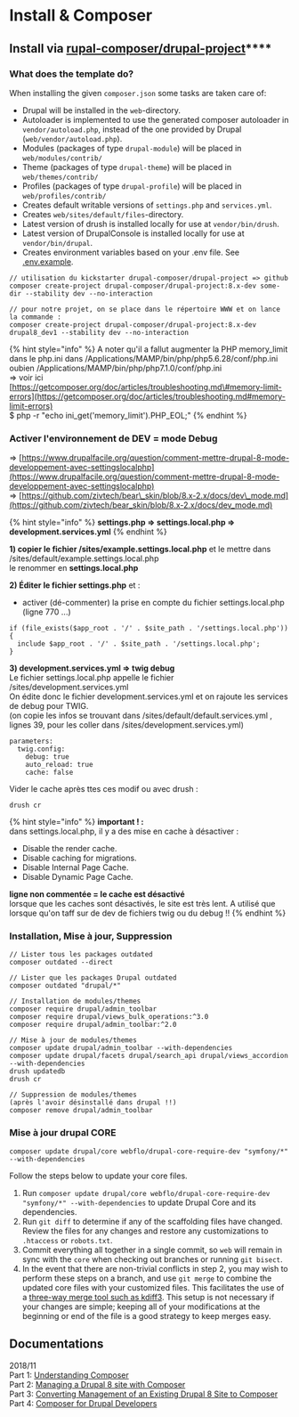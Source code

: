 # Install & Composer

## Install via [rupal-composer/**drupal-project**](https://github.com/drupal-composer/drupal-project)\*\*\*\*

### What does the template do?

When installing the given `composer.json` some tasks are taken care of:

* Drupal will be installed in the `web`-directory.
* Autoloader is implemented to use the generated composer autoloader in `vendor/autoload.php`, instead of the one provided by Drupal \(`web/vendor/autoload.php`\).
* Modules \(packages of type `drupal-module`\) will be placed in `web/modules/contrib/`
* Theme \(packages of type `drupal-theme`\) will be placed in `web/themes/contrib/`
* Profiles \(packages of type `drupal-profile`\) will be placed in `web/profiles/contrib/`
* Creates default writable versions of `settings.php` and `services.yml`.
* Creates `web/sites/default/files`-directory.
* Latest version of drush is installed locally for use at `vendor/bin/drush`.
* Latest version of DrupalConsole is installed locally for use at `vendor/bin/drupal`.
* Creates environment variables based on your .env file. See [.env.example](https://github.com/drupal-composer/drupal-project/blob/8.x/.env.example).

```text
// utilisation du kickstarter drupal-composer/drupal-project => github
composer create-project drupal-composer/drupal-project:8.x-dev some-dir --stability dev --no-interaction

// pour notre projet, on se place dans le répertoire WWW et on lance la commande :
composer create-project drupal-composer/drupal-project:8.x-dev drupal8_dev1 --stability dev --no-interaction
```

{% hint style="info" %}
A noter qu'il a fallut augmenter la PHP memory\_limit dans le php.ini dans /Applications/MAMP/bin/php/php5.6.28/conf/php.ini oubien /Applications/MAMP/bin/php/php7.1.0/conf/php.ini  
=&gt; voir ici [https://getcomposer.org/doc/articles/troubleshooting.md\#memory-limit-errors](https://getcomposer.org/doc/articles/troubleshooting.md#memory-limit-errors)  
$ php -r "echo ini\_get\('memory\_limit'\).PHP\_EOL;"
{% endhint %}

### Activer l'environnement de DEV = mode Debug

=&gt; [https://www.drupalfacile.org/question/comment-mettre-drupal-8-mode-developpement-avec-settingslocalphp](https://www.drupalfacile.org/question/comment-mettre-drupal-8-mode-developpement-avec-settingslocalphp)  
=&gt; [https://github.com/zivtech/bear\_skin/blob/8.x-2.x/docs/dev\_mode.md](https://github.com/zivtech/bear_skin/blob/8.x-2.x/docs/dev_mode.md)

{% hint style="info" %}
**settings.php =&gt; settings.local.php =&gt; development.services.yml**
{% endhint %}

**1\) copier le fichier /sites/example.settings.local.php** et le mettre dans /sites/default/example.settings.local.php  
le renommer en **settings.local.php**

**2\) Éditer le fichier settings.php** et :  
- activer \(dé-commenter\) la prise en compte du fichier settings.local.php \(ligne 770 ...\)

```text
if (file_exists($app_root . '/' . $site_path . '/settings.local.php')) {
  include $app_root . '/' . $site_path . '/settings.local.php';
}
```

**3\) development.services.yml =&gt; twig debug**  
Le fichier settings.local.php appelle le fichier /sites/development.services.yml  
On édite donc le fichier development.services.yml et on rajoute les services de debug pour TWIG.  
\(on copie les infos se trouvant dans /sites/default/default.services.yml , lignes 39, pour les coller dans /sites/development.services.yml\)

```text
parameters:
  twig.config:
    debug: true
    auto_reload: true
    cache: false
```

Vider le cache après ttes ces modif ou avec drush :

```text
drush cr
```

{% hint style="info" %}
**important ! :**  
dans settings.local.php, il y a des mise en cache à désactiver :  
- Disable the render cache.  
- Disable caching for migrations.  
- Disable Internal Page Cache.  
- Disable Dynamic Page Cache.

**ligne non commentée = le cache est désactivé**  
lorsque que les caches sont désactivés, le site est très lent. A utilisé que lorsque qu'on taff sur de dev de fichiers twig ou du debug !!
{% endhint %}

### Installation, Mise à jour, Suppression

```text
// Lister tous les packages outdated
composer outdated --direct

// Lister que les packages Drupal outdated
composer outdated "drupal/*"

// Installation de modules/themes
composer require drupal/admin_toolbar
composer require drupal/views_bulk_operations:^3.0
composer require drupal/admin_toolbar:^2.0

// Mise à jour de modules/themes
composer update drupal/admin_toolbar --with-dependencies
composer update drupal/facets drupal/search_api drupal/views_accordion --with-dependencies
drush updatedb
drush cr

// Suppression de modules/themes
(après l'avoir désinstallé dans drupal !!)
composer remove drupal/admin_toolbar

```

### Mise à jour drupal CORE

```text
composer update drupal/core webflo/drupal-core-require-dev "symfony/*" --with-dependencies
```

Follow the steps below to update your core files.

1. Run `composer update drupal/core webflo/drupal-core-require-dev "symfony/*" --with-dependencies` to update Drupal Core and its dependencies.
2. Run `git diff` to determine if any of the scaffolding files have changed. Review the files for any changes and restore any customizations to `.htaccess` or `robots.txt`.
3. Commit everything all together in a single commit, so `web` will remain in sync with the `core` when checking out branches or running `git bisect`.
4. In the event that there are non-trivial conflicts in step 2, you may wish to perform these steps on a branch, and use `git merge` to combine the updated core files with your customized files. This facilitates the use of a [three-way merge tool such as kdiff3](http://www.gitshah.com/2010/12/how-to-setup-kdiff-as-diff-tool-for-git.html). This setup is not necessary if your changes are simple; keeping all of your modifications at the beginning or end of the file is a good strategy to keep merges easy.

## Documentations

2018/11  
Part 1: [Understanding Composer](https://www.morpht.com/blog/drupal-and-composer-part-1-understanding-composer)  
Part 2: [Managing a Drupal 8 site with Composer](https://www.morpht.com/blog/drupal-and-composer-part-2-managing-drupal-8-site-composer)  
Part 3: [Converting Management of an Existing Drupal 8 Site to Composer](https://www.morpht.com/blog/drupal-and-composer-part-3-converting-management-existing-drupal-8-site-composer)  
Part 4: [Composer for Drupal Developers](https://www.morpht.com/blog/drupal-and-composer-part-4-composer-drupal-developers)  


### 

